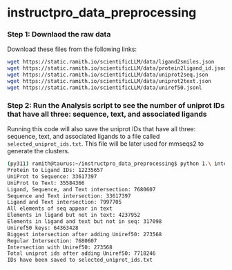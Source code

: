 # instructpro_data_preprocessing

### Step 1: Downlaod the raw data

Download these files from the following links:
```bash
wget https://static.ramith.io/scientificLLM/data/ligand2smiles.json
wget https://static.ramith.io/scientificLLM/data/protein2ligand_id.json
wget https://static.ramith.io/scientificLLM/data/uniprot2seq.json
wget https://static.ramith.io/scientificLLM/data/uniprot2text.json
wget https://static.ramith.io/scientificLLM/data/uniref50.jsonl
```

### Step 2: Run the Analysis script to see the number of uniprot IDs that have all three: sequence, text, and associated ligands

Running this code will also save the uniprot IDs that have all three: sequence, text, and associated ligands to a file called `selected_uniprot_ids.txt`. This file will be later used for mmseqs2 to generate the clusters.

```bash
(py311) ramith@taurus:~/instructpro_data_preprocessing$ python 1.\ intersection_curation.py 
Protein to Ligand IDs: 12235657
UniProt to Sequence: 33617397
UniProt to Text: 35584366
Ligand, Sequence, and Text intersection: 7680607
Sequence and Text intersection: 33617397
Ligand and Text intersection: 7997705
All elements of seq appear in text
Elements in ligand but not in text: 4237952
Elements in ligand and text but not in seq: 317098
Uniref50 keys: 64363428
Biggest intersection after adding Uniref50: 273568
Regular Intersection: 7680607
Intersection with Uniref50: 273568
Total uniprot ids after adding Uniref50: 7718246
IDs have been saved to selected_uniprot_ids.txt
```